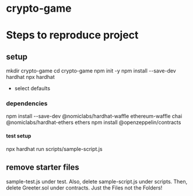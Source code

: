 # crypto-game

# Steps to reproduce project

## setup

mkdir crypto-game
cd crypto-game
npm init -y
npm install --save-dev hardhat
npx hardhat

- select defaults

### dependencies

npm install --save-dev @nomiclabs/hardhat-waffle ethereum-waffle chai @nomiclabs/hardhat-ethers ethers
npm install @openzeppelin/contracts

#### test setup

npx hardhat run scripts/sample-script.js

## remove starter files

sample-test.js under test. Also, delete sample-script.js under scripts. Then, delete Greeter.sol under contracts.
Just the Files not the Folders!
